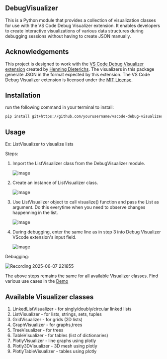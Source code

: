 ## DebugVisualizer
This is a Python module that provides a collection of visualization classes for use with the VS Code Debug Visualizer extension. It enables developers to create interactive visualizations of various data structures during debugging sessions without having to create JSON manually.


## Acknowledgements

This project is designed to work with the [VS Code Debug Visualizer extension](https://marketplace.visualstudio.com/items?itemName=hediet.debug-visualizer) created by [Henning Dieterichs](https://github.com/hediet). The visualizers in this package generate JSON in the format expected by this extension.
The VS Code Debug Visualizer extension is licensed under the [MIT License](https://github.com/hediet/vscode-debug-visualizer/blob/master/data-extraction/LICENSE.md).


## Installation
run the following command in your terminal to install:
```bash
pip install git+https://github.com/yourusername/vscode-debug-visualizer-py.git
```
## Usage

Ex: ListVisualizer to visualize lists

Steps:

1. Import the ListVisualizer class from the DebugVisualizer module.
   
   ![image](https://github.com/user-attachments/assets/33a91642-47df-4cd2-b01d-36bd04111b11)


2. Create an instance of ListVisualizer class.
   
   ![image](https://github.com/user-attachments/assets/932d1a95-bc10-40a7-8ddf-932184bf6107)
   

3. Use ListVisualizer object to call visualize() function and pass the List as argument.
   Do this everytime when you need to observe changes happenning in the list.
   
   ![image](https://github.com/user-attachments/assets/0de62db1-2050-44ef-8b84-b241fc9e712c)
   

5. During debugging, enter the same line as in step 3 into Debug Visualizer VScode extension's input field.
   
   ![image](https://github.com/user-attachments/assets/d46685d0-b7c9-4b93-a3fc-742db58192fd)


Debugging:

![Recording 2025-06-07 221855](https://github.com/user-attachments/assets/0fa77f57-acf1-4bbe-a381-2ca8cf8127bc)

   
The above steps remains the same for all available Visualizer classes.
Find various use cases in the [Demo](https://github.com/vinigani01/vscode-debug-visualizer-py/edit/main/Demo/)

## Available Visualizer classes

1. LinkedListVisualizer - for singly/doubly/circular linked lists
2. ListVisualizer - for lists, strings, sets, tuples
3. GridVisualizer - for grids (2D lists)
4. GraphVisualizer - for graphs,trees
5. TreeVisualizer - for trees
6. TableVisualizer - for tables (list of dictionaries)
7. PlotlyVisualizer - line graphs using plotly
8. Plotly3DVisualizer - 3D mesh using plotly
9. PlotlyTableVisualizer - tables using plotly


